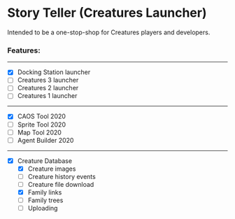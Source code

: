 # Story Teller (Creatures Launcher)
 
Intended to be a one-stop-shop for Creatures players and developers.

### Features:
---
- [X] Docking Station launcher
- [ ] Creatures 3 launcher
- [ ] Creatures 2 launcher
- [ ] Creatures 1 launcher
---
- [X] CAOS Tool 2020
- [ ] Sprite Tool 2020
- [ ] Map Tool 2020
- [ ] Agent Builder 2020
---
- [X] Creature Database
  - [X] Creature images
  - [ ] Creature history events
  - [ ] Creature file download
  - [X] Family links
  - [ ] Family trees
  - [ ] Uploading
